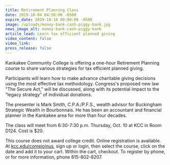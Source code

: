 ```yaml
---
title: Retirement Planning Class
date: 2019-10-04 04:58:00 -0500
expire_date: 2019-10-10 00:00:00 -0500
image: /uploads/money-bank-cash-piggy-bank.jpg
news_image_alt: money-bank-cash-piggy-bank
article_lead: Learn tax efficient planned giving
video_content: false
video_link:
press_release: false
---
```


Kankakee Community College is offering a one-hour Retirement Planning course to share various strategies for tax efficient planned giving.

Participants will learn how to make advance charitable giving decisions using the most effective tax methodology. Congress's proposed new law "The Secure Act," will be discussed, along with its potential impact to the “legacy strategy” of individual donations.

The presenter is Mark Smith, C.P.A./P.F.S., wealth advisor for Buckingham Strategic Wealth in Bourbonnais. He has been an accountant and financial planner in the Kankakee area for more than four decades.

The class will meet from 6:30-7:30 p.m. Thursday, Oct. 10 at KCC in Room D124. Cost is $20.

This course does not award college credit. Online registration is available. At [kcc.edu/comejoinus](https://www.enrole.com/kcc/jsp/login.jsp), sign up or login, then select the course, click on the date and add it to your cart. Within the cart, checkout. To register by phone, or for more information, phone 815-802-8207.<br>&nbsp;